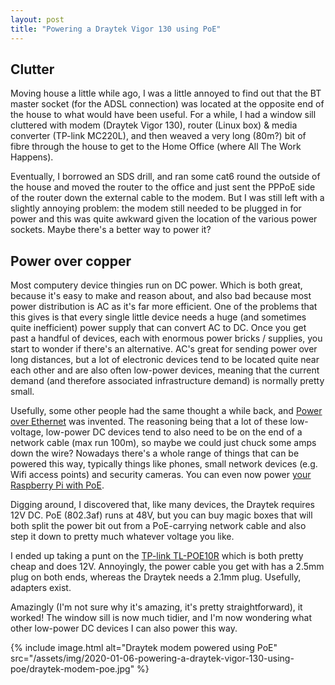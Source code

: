 ```yaml
---
layout: post
title: "Powering a Draytek Vigor 130 using PoE"
---
```


## Clutter

Moving house a little while ago, I was a little annoyed to find out that the BT master socket (for the ADSL connection) was located at the opposite end of the house to what would have been useful. For a while, I had a window sill cluttered with modem (Draytek Vigor 130), router (Linux box) & media converter (TP-link MC220L), and then weaved a very long (80m?) bit of fibre through the house to get to the Home Office (where All The Work Happens).

Eventually, I borrowed an SDS drill, and ran some cat6 round the outside of the house and moved the router to the office and just sent the PPPoE side of the router down the external cable to the modem. But I was still left with a slightly annoying problem: the modem still needed to be plugged in for power and this was quite awkward given the location of the various power sockets. Maybe there's a better way to power it?

## Power over copper

Most computery device thingies run on DC power. Which is both great, because it's easy to make and reason about, and also bad because most power distribution is AC as it's far more efficient. One of the problems that this gives is that every single little device needs a huge (and sometimes quite inefficient) power supply that can convert AC to DC. Once you get past a handful of devices, each with enormous power bricks / supplies, you start to wonder if there's an alternative. AC's great for sending power over long distances, but a lot of electronic devices tend to be located quite near each other and are also often low-power devices, meaning that the current demand (and therefore associated infrastructure demand) is normally pretty small.

Usefully, some other people had the same thought a while back, and [Power over Ethernet](https://en.wikipedia.org/wiki/Power_over_Ethernet) was invented. The reasoning being that a lot of these low-voltage, low-power DC devices tend to also need to be on the end of a network cable (max run 100m), so maybe we could just chuck some amps down the wire? Nowadays there's a whole range of things that can be powered this way, typically things like phones, small network devices (e.g. Wifi access points) and security cameras. You can even now power [your Raspberry Pi with PoE](https://www.raspberrypi.org/blog/introducing-power-over-ethernet-poe-hat/).

Digging around, I discovered that, like many devices, the Draytek requires 12V DC. PoE (802.3af) runs at 48V, but you can buy magic boxes that will both split the power bit out from a PoE-carrying network cable and also step it down to pretty much whatever voltage you like.

I ended up taking a punt on the [TP-link TL-POE10R](https://www.tp-link.com/uk/business-networking/accessory/tl-poe10r/) which is both pretty cheap and does 12V. Annoyingly, the power cable you get with has a 2.5mm plug on both ends, whereas the Draytek needs a 2.1mm plug. Usefully, adapters exist.

Amazingly (I'm not sure why it's amazing, it's pretty straightforward), it worked! The window sill is now much tidier, and I'm now wondering what other low-power DC devices I can also power this way.

{% include image.html alt="Draytek modem powered using PoE" src="/assets/img/2020-01-06-powering-a-draytek-vigor-130-using-poe/draytek-modem-poe.jpg" %}
